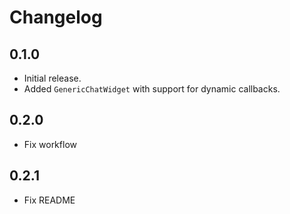 # Changelog

## 0.1.0

- Initial release.
- Added `GenericChatWidget` with support for dynamic callbacks.

## 0.2.0

- Fix workflow

## 0.2.1

- Fix README